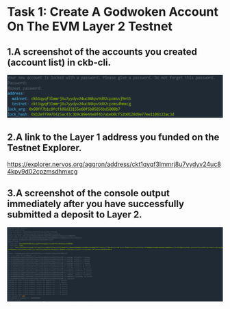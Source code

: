 # Task 1: Create A Godwoken Account On The EVM Layer 2 Testnet

## 1.A screenshot of the accounts you created (account list) in ckb-cli.

![1.png](1.png)


## 2.A link to the Layer 1 address you funded on the Testnet Explorer.

https://explorer.nervos.org/aggron/address/ckt1qyqf3lmmrj8u7yydyv24uc84kpv9d02cpzmsdhmxcg

## 3.A screenshot of the console output immediately after you have successfully submitted a deposit to Layer 2.

![2.png](2.png)
